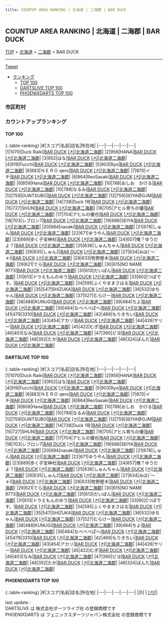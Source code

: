 ```yaml
---
title: COUNTUP AREA RANKING | 北海道 | 二海郡 | BAR DUCK
---
```

## COUNTUP AREA RANKING | 北海道 | 二海郡 | BAR DUCK

[TOP](/darts/rank/) > [北海道](/darts/rank/北海道/) > [二海郡](/darts/rank/北海道/二海郡/) > BAR DUCK

___

<a href="https://twitter.com/share?ref_src=twsrc%5Etfw" data-text="COUNTUP AREA RANKING | 北海道二海郡BAR DUCK" class="twitter-share-button" data-hashtags="DARTSLIVE,PHOENIXDARTS,darts,ダーツ" data-show-count="false">Tweet</a>

* [ランキング](#カウントアップランキング)
    * [TOP 100](#top-100)
    * [DARTSLIVE TOP 100](#dartslive-top-100)
    * [PHOENIXDARTS TOP 100](#phoenixdarts-top-100)

### 市区町村

<ul>

</ul>

### カウントアップランキング

#### TOP 100



{:.table-ranking}
|#|スコア|名前|店名|所在地|
|---|---|---|---|---|
|1|1070|<span class="rank-name-dl">Duck Raiki</span>|<a href="/darts/rank/shops/845c71f0d0b22f410d9b047a20a7ba1e.html">BAR DUCK</a> <a href="https://search.dartslive.com/jp/shop/845c71f0d0b22f410d9b047a20a7ba1e">[↗]</a>|<a href="/darts/rank/北海道/二海郡">北海道二海郡</a>|
|2|956|<span class="rank-name-dl">HANA</span>|<a href="/darts/rank/shops/845c71f0d0b22f410d9b047a20a7ba1e.html">BAR DUCK</a> <a href="https://search.dartslive.com/jp/shop/845c71f0d0b22f410d9b047a20a7ba1e">[↗]</a>|<a href="/darts/rank/北海道/二海郡">北海道二海郡</a>|
|3|952|<span class="rank-name-dl">はな</span>|<a href="/darts/rank/shops/845c71f0d0b22f410d9b047a20a7ba1e.html">BAR DUCK</a> <a href="https://search.dartslive.com/jp/shop/845c71f0d0b22f410d9b047a20a7ba1e">[↗]</a>|<a href="/darts/rank/北海道/二海郡">北海道二海郡</a>|
|4|919|<span class="rank-name-dl">Fucchi</span>|<a href="/darts/rank/shops/845c71f0d0b22f410d9b047a20a7ba1e.html">BAR DUCK</a> <a href="https://search.dartslive.com/jp/shop/845c71f0d0b22f410d9b047a20a7ba1e">[↗]</a>|<a href="/darts/rank/北海道/二海郡">北海道二海郡</a>|
|5|903|<span class="rank-name-dl">Ryo</span>|<a href="/darts/rank/shops/845c71f0d0b22f410d9b047a20a7ba1e.html">BAR DUCK</a> <a href="https://search.dartslive.com/jp/shop/845c71f0d0b22f410d9b047a20a7ba1e">[↗]</a>|<a href="/darts/rank/北海道/二海郡">北海道二海郡</a>|
|6|883|<span class="rank-name-dl">ＮＥＲＯ qero</span>|<a href="/darts/rank/shops/845c71f0d0b22f410d9b047a20a7ba1e.html">BAR DUCK</a> <a href="https://search.dartslive.com/jp/shop/845c71f0d0b22f410d9b047a20a7ba1e">[↗]</a>|<a href="/darts/rank/北海道/二海郡">北海道二海郡</a>|
|7|870|<span class="rank-name-dl">イチ</span>|<a href="/darts/rank/shops/845c71f0d0b22f410d9b047a20a7ba1e.html">BAR DUCK</a> <a href="https://search.dartslive.com/jp/shop/845c71f0d0b22f410d9b047a20a7ba1e">[↗]</a>|<a href="/darts/rank/北海道/二海郡">北海道二海郡</a>|
|8|864|<span class="rank-name-dl">ReoSasaki</span>|<a href="/darts/rank/shops/845c71f0d0b22f410d9b047a20a7ba1e.html">BAR DUCK</a> <a href="https://search.dartslive.com/jp/shop/845c71f0d0b22f410d9b047a20a7ba1e">[↗]</a>|<a href="/darts/rank/北海道/二海郡">北海道二海郡</a>|
|9|859|<span class="rank-name-dl">Hana</span>|<a href="/darts/rank/shops/845c71f0d0b22f410d9b047a20a7ba1e.html">BAR DUCK</a> <a href="https://search.dartslive.com/jp/shop/845c71f0d0b22f410d9b047a20a7ba1e">[↗]</a>|<a href="/darts/rank/北海道/二海郡">北海道二海郡</a>|
|10|788|<span class="rank-name-dl">おしお　かける</span>|<a href="/darts/rank/shops/845c71f0d0b22f410d9b047a20a7ba1e.html">BAR DUCK</a> <a href="https://search.dartslive.com/jp/shop/845c71f0d0b22f410d9b047a20a7ba1e">[↗]</a>|<a href="/darts/rank/北海道/二海郡">北海道二海郡</a>|
|10|788|<span class="rank-name-dl">なるみ</span>|<a href="/darts/rank/shops/845c71f0d0b22f410d9b047a20a7ba1e.html">BAR DUCK</a> <a href="https://search.dartslive.com/jp/shop/845c71f0d0b22f410d9b047a20a7ba1e">[↗]</a>|<a href="/darts/rank/北海道/二海郡">北海道二海郡</a>|
|12|759|<span class="rank-name-dl">GUNTSUBO</span>|<a href="/darts/rank/shops/845c71f0d0b22f410d9b047a20a7ba1e.html">BAR DUCK</a> <a href="https://search.dartslive.com/jp/shop/845c71f0d0b22f410d9b047a20a7ba1e">[↗]</a>|<a href="/darts/rank/北海道/二海郡">北海道二海郡</a>|
|12|759|<span class="rank-name-dl">SEIYA@GJM</span>|<a href="/darts/rank/shops/845c71f0d0b22f410d9b047a20a7ba1e.html">BAR DUCK</a> <a href="https://search.dartslive.com/jp/shop/845c71f0d0b22f410d9b047a20a7ba1e">[↗]</a>|<a href="/darts/rank/北海道/二海郡">北海道二海郡</a>|
|14|738|<span class="rank-name-dl">Duck 1号</span>|<a href="/darts/rank/shops/845c71f0d0b22f410d9b047a20a7ba1e.html">BAR DUCK</a> <a href="https://search.dartslive.com/jp/shop/845c71f0d0b22f410d9b047a20a7ba1e">[↗]</a>|<a href="/darts/rank/北海道/二海郡">北海道二海郡</a>|
|15|727|<span class="rank-name-dl">SHUN</span>|<a href="/darts/rank/shops/845c71f0d0b22f410d9b047a20a7ba1e.html">BAR DUCK</a> <a href="https://search.dartslive.com/jp/shop/845c71f0d0b22f410d9b047a20a7ba1e">[↗]</a>|<a href="/darts/rank/北海道/二海郡">北海道二海郡</a>|
|16|705|<span class="rank-name-dl">アヒル育ちの優</span>|<a href="/darts/rank/shops/845c71f0d0b22f410d9b047a20a7ba1e.html">BAR DUCK</a> <a href="https://search.dartslive.com/jp/shop/845c71f0d0b22f410d9b047a20a7ba1e">[↗]</a>|<a href="/darts/rank/北海道/二海郡">北海道二海郡</a>|
|17|704|<span class="rank-name-dl">アヒルの優也</span>|<a href="/darts/rank/shops/845c71f0d0b22f410d9b047a20a7ba1e.html">BAR DUCK</a> <a href="https://search.dartslive.com/jp/shop/845c71f0d0b22f410d9b047a20a7ba1e">[↗]</a>|<a href="/darts/rank/北海道/二海郡">北海道二海郡</a>|
|18|703|<span class="rank-name-dl">レブロン7</span>|<a href="/darts/rank/shops/845c71f0d0b22f410d9b047a20a7ba1e.html">BAR DUCK</a> <a href="https://search.dartslive.com/jp/shop/845c71f0d0b22f410d9b047a20a7ba1e">[↗]</a>|<a href="/darts/rank/北海道/二海郡">北海道二海郡</a>|
|19|686|<span class="rank-name-dl">SEIYA</span>|<a href="/darts/rank/shops/845c71f0d0b22f410d9b047a20a7ba1e.html">BAR DUCK</a> <a href="https://search.dartslive.com/jp/shop/845c71f0d0b22f410d9b047a20a7ba1e">[↗]</a>|<a href="/darts/rank/北海道/二海郡">北海道二海郡</a>|
|20|684|<span class="rank-name-dl">naoaki</span>|<a href="/darts/rank/shops/845c71f0d0b22f410d9b047a20a7ba1e.html">BAR DUCK</a> <a href="https://search.dartslive.com/jp/shop/845c71f0d0b22f410d9b047a20a7ba1e">[↗]</a>|<a href="/darts/rank/北海道/二海郡">北海道二海郡</a>|
|21|678|<span class="rank-name-dl">しゅん</span>|<a href="/darts/rank/shops/845c71f0d0b22f410d9b047a20a7ba1e.html">BAR DUCK</a> <a href="https://search.dartslive.com/jp/shop/845c71f0d0b22f410d9b047a20a7ba1e">[↗]</a>|<a href="/darts/rank/北海道/二海郡">北海道二海郡</a>|
|22|671|<span class="rank-name-dl">ゆうやん</span>|<a href="/darts/rank/shops/845c71f0d0b22f410d9b047a20a7ba1e.html">BAR DUCK</a> <a href="https://search.dartslive.com/jp/shop/845c71f0d0b22f410d9b047a20a7ba1e">[↗]</a>|<a href="/darts/rank/北海道/二海郡">北海道二海郡</a>|
|23|669|<span class="rank-name-dl">歩く子宝神社</span>|<a href="/darts/rank/shops/845c71f0d0b22f410d9b047a20a7ba1e.html">BAR DUCK</a> <a href="https://search.dartslive.com/jp/shop/845c71f0d0b22f410d9b047a20a7ba1e">[↗]</a>|<a href="/darts/rank/北海道/二海郡">北海道二海郡</a>|
|24|657|<span class="rank-name-dl">俺？ゆうだよ？</span>|<a href="/darts/rank/shops/845c71f0d0b22f410d9b047a20a7ba1e.html">BAR DUCK</a> <a href="https://search.dartslive.com/jp/shop/845c71f0d0b22f410d9b047a20a7ba1e">[↗]</a>|<a href="/darts/rank/北海道/二海郡">北海道二海郡</a>|
|25|636|<span class="rank-name-dl">しゅんちゃん</span>|<a href="/darts/rank/shops/845c71f0d0b22f410d9b047a20a7ba1e.html">BAR DUCK</a> <a href="https://search.dartslive.com/jp/shop/845c71f0d0b22f410d9b047a20a7ba1e">[↗]</a>|<a href="/darts/rank/北海道/二海郡">北海道二海郡</a>|
|26|635|<span class="rank-name-dl">しゅん2</span>|<a href="/darts/rank/shops/845c71f0d0b22f410d9b047a20a7ba1e.html">BAR DUCK</a> <a href="https://search.dartslive.com/jp/shop/845c71f0d0b22f410d9b047a20a7ba1e">[↗]</a>|<a href="/darts/rank/北海道/二海郡">北海道二海郡</a>|
|27|634|<span class="rank-name-dl">みほ(´〜｀＊)</span>|<a href="/darts/rank/shops/845c71f0d0b22f410d9b047a20a7ba1e.html">BAR DUCK</a> <a href="https://search.dartslive.com/jp/shop/845c71f0d0b22f410d9b047a20a7ba1e">[↗]</a>|<a href="/darts/rank/北海道/二海郡">北海道二海郡</a>|
|28|633|<span class="rank-name-dl">牧野歴木</span>|<a href="/darts/rank/shops/845c71f0d0b22f410d9b047a20a7ba1e.html">BAR DUCK</a> <a href="https://search.dartslive.com/jp/shop/845c71f0d0b22f410d9b047a20a7ba1e">[↗]</a>|<a href="/darts/rank/北海道/二海郡">北海道二海郡</a>|
|29|621|<span class="rank-name-dl">てら</span>|<a href="/darts/rank/shops/845c71f0d0b22f410d9b047a20a7ba1e.html">BAR DUCK</a> <a href="https://search.dartslive.com/jp/shop/845c71f0d0b22f410d9b047a20a7ba1e">[↗]</a>|<a href="/darts/rank/北海道/二海郡">北海道二海郡</a>|
|30|615|<span class="rank-name-dl">NO NAME 9773</span>|<a href="/darts/rank/shops/845c71f0d0b22f410d9b047a20a7ba1e.html">BAR DUCK</a> <a href="https://search.dartslive.com/jp/shop/845c71f0d0b22f410d9b047a20a7ba1e">[↗]</a>|<a href="/darts/rank/北海道/二海郡">北海道二海郡</a>|
|31|613|<span class="rank-name-dl">だいぽん</span>|<a href="/darts/rank/shops/845c71f0d0b22f410d9b047a20a7ba1e.html">BAR DUCK</a> <a href="https://search.dartslive.com/jp/shop/845c71f0d0b22f410d9b047a20a7ba1e">[↗]</a>|<a href="/darts/rank/北海道/二海郡">北海道二海郡</a>|
|31|613|<span class="rank-name-dl">ドラえもんのゆう</span>|<a href="/darts/rank/shops/845c71f0d0b22f410d9b047a20a7ba1e.html">BAR DUCK</a> <a href="https://search.dartslive.com/jp/shop/845c71f0d0b22f410d9b047a20a7ba1e">[↗]</a>|<a href="/darts/rank/北海道/二海郡">北海道二海郡</a>|
|33|602|<span class="rank-name-dl">つぼです。</span>|<a href="/darts/rank/shops/845c71f0d0b22f410d9b047a20a7ba1e.html">BAR DUCK</a> <a href="https://search.dartslive.com/jp/shop/845c71f0d0b22f410d9b047a20a7ba1e">[↗]</a>|<a href="/darts/rank/北海道/二海郡">北海道二海郡</a>|
|34|595|<span class="rank-name-dl">ふくやままさはる</span>|<a href="/darts/rank/shops/845c71f0d0b22f410d9b047a20a7ba1e.html">BAR DUCK</a> <a href="https://search.dartslive.com/jp/shop/845c71f0d0b22f410d9b047a20a7ba1e">[↗]</a>|<a href="/darts/rank/北海道/二海郡">北海道二海郡</a>|
|35|547|<span class="rank-name-dl">SHIZUKA</span>|<a href="/darts/rank/shops/845c71f0d0b22f410d9b047a20a7ba1e.html">BAR DUCK</a> <a href="https://search.dartslive.com/jp/shop/845c71f0d0b22f410d9b047a20a7ba1e">[↗]</a>|<a href="/darts/rank/北海道/二海郡">北海道二海郡</a>|
|36|532|<span class="rank-name-dl">ゆちゃん</span>|<a href="/darts/rank/shops/845c71f0d0b22f410d9b047a20a7ba1e.html">BAR DUCK</a> <a href="https://search.dartslive.com/jp/shop/845c71f0d0b22f410d9b047a20a7ba1e">[↗]</a>|<a href="/darts/rank/北海道/二海郡">北海道二海郡</a>|
|37|527|<span class="rank-name-dl">むらけー</span>|<a href="/darts/rank/shops/845c71f0d0b22f410d9b047a20a7ba1e.html">BAR DUCK</a> <a href="https://search.dartslive.com/jp/shop/845c71f0d0b22f410d9b047a20a7ba1e">[↗]</a>|<a href="/darts/rank/北海道/二海郡">北海道二海郡</a>|
|38|488|<span class="rank-name-dl">KUNUGI</span>|<a href="/darts/rank/shops/845c71f0d0b22f410d9b047a20a7ba1e.html">BAR DUCK</a> <a href="https://search.dartslive.com/jp/shop/845c71f0d0b22f410d9b047a20a7ba1e">[↗]</a>|<a href="/darts/rank/北海道/二海郡">北海道二海郡</a>|
|39|484|<span class="rank-name-dl">ちよ</span>|<a href="/darts/rank/shops/845c71f0d0b22f410d9b047a20a7ba1e.html">BAR DUCK</a> <a href="https://search.dartslive.com/jp/shop/845c71f0d0b22f410d9b047a20a7ba1e">[↗]</a>|<a href="/darts/rank/北海道/二海郡">北海道二海郡</a>|
|39|484|<span class="rank-name-dl">なべべべぱへ</span>|<a href="/darts/rank/shops/845c71f0d0b22f410d9b047a20a7ba1e.html">BAR DUCK</a> <a href="https://search.dartslive.com/jp/shop/845c71f0d0b22f410d9b047a20a7ba1e">[↗]</a>|<a href="/darts/rank/北海道/二海郡">北海道二海郡</a>|
|41|479|<span class="rank-name-dl">3310</span>|<a href="/darts/rank/shops/845c71f0d0b22f410d9b047a20a7ba1e.html">BAR DUCK</a> <a href="https://search.dartslive.com/jp/shop/845c71f0d0b22f410d9b047a20a7ba1e">[↗]</a>|<a href="/darts/rank/北海道/二海郡">北海道二海郡</a>|
|42|469|<span class="rank-name-dl">もりきちい</span>|<a href="/darts/rank/shops/845c71f0d0b22f410d9b047a20a7ba1e.html">BAR DUCK</a> <a href="https://search.dartslive.com/jp/shop/845c71f0d0b22f410d9b047a20a7ba1e">[↗]</a>|<a href="/darts/rank/北海道/二海郡">北海道二海郡</a>|
|43|454|<span class="rank-name-dl">アカリ</span>|<a href="/darts/rank/shops/845c71f0d0b22f410d9b047a20a7ba1e.html">BAR DUCK</a> <a href="https://search.dartslive.com/jp/shop/845c71f0d0b22f410d9b047a20a7ba1e">[↗]</a>|<a href="/darts/rank/北海道/二海郡">北海道二海郡</a>|
|44|426|<span class="rank-name-dl">サリー</span>|<a href="/darts/rank/shops/845c71f0d0b22f410d9b047a20a7ba1e.html">BAR DUCK</a> <a href="https://search.dartslive.com/jp/shop/845c71f0d0b22f410d9b047a20a7ba1e">[↗]</a>|<a href="/darts/rank/北海道/二海郡">北海道二海郡</a>|
|45|422|<span class="rank-name-dl">むぎ</span>|<a href="/darts/rank/shops/845c71f0d0b22f410d9b047a20a7ba1e.html">BAR DUCK</a> <a href="https://search.dartslive.com/jp/shop/845c71f0d0b22f410d9b047a20a7ba1e">[↗]</a>|<a href="/darts/rank/北海道/二海郡">北海道二海郡</a>|
|46|403|<span class="rank-name-dl">なみ</span>|<a href="/darts/rank/shops/845c71f0d0b22f410d9b047a20a7ba1e.html">BAR DUCK</a> <a href="https://search.dartslive.com/jp/shop/845c71f0d0b22f410d9b047a20a7ba1e">[↗]</a>|<a href="/darts/rank/北海道/二海郡">北海道二海郡</a>|
|47|390|<span class="rank-name-dl">ピヨ</span>|<a href="/darts/rank/shops/845c71f0d0b22f410d9b047a20a7ba1e.html">BAR DUCK</a> <a href="https://search.dartslive.com/jp/shop/845c71f0d0b22f410d9b047a20a7ba1e">[↗]</a>|<a href="/darts/rank/北海道/二海郡">北海道二海郡</a>|
|48|352|<span class="rank-name-dl">たか</span>|<a href="/darts/rank/shops/845c71f0d0b22f410d9b047a20a7ba1e.html">BAR DUCK</a> <a href="https://search.dartslive.com/jp/shop/845c71f0d0b22f410d9b047a20a7ba1e">[↗]</a>|<a href="/darts/rank/北海道/二海郡">北海道二海郡</a>|
|49|324|<span class="rank-name-dl">ぽんた</span>|<a href="/darts/rank/shops/845c71f0d0b22f410d9b047a20a7ba1e.html">BAR DUCK</a> <a href="https://search.dartslive.com/jp/shop/845c71f0d0b22f410d9b047a20a7ba1e">[↗]</a>|<a href="/darts/rank/北海道/二海郡">北海道二海郡</a>|


#### DARTSLIVE TOP 100



{:.table-ranking}
|#|スコア|名前|店名|所在地|
|---|---|---|---|---|
|1|1070|<span class="rank-name-dl">Duck Raiki</span>|<a href="/darts/rank/shops/845c71f0d0b22f410d9b047a20a7ba1e.html">BAR DUCK</a> <a href="https://search.dartslive.com/jp/shop/845c71f0d0b22f410d9b047a20a7ba1e">[↗]</a>|<a href="/darts/rank/北海道/二海郡">北海道二海郡</a>|
|2|956|<span class="rank-name-dl">HANA</span>|<a href="/darts/rank/shops/845c71f0d0b22f410d9b047a20a7ba1e.html">BAR DUCK</a> <a href="https://search.dartslive.com/jp/shop/845c71f0d0b22f410d9b047a20a7ba1e">[↗]</a>|<a href="/darts/rank/北海道/二海郡">北海道二海郡</a>|
|3|952|<span class="rank-name-dl">はな</span>|<a href="/darts/rank/shops/845c71f0d0b22f410d9b047a20a7ba1e.html">BAR DUCK</a> <a href="https://search.dartslive.com/jp/shop/845c71f0d0b22f410d9b047a20a7ba1e">[↗]</a>|<a href="/darts/rank/北海道/二海郡">北海道二海郡</a>|
|4|919|<span class="rank-name-dl">Fucchi</span>|<a href="/darts/rank/shops/845c71f0d0b22f410d9b047a20a7ba1e.html">BAR DUCK</a> <a href="https://search.dartslive.com/jp/shop/845c71f0d0b22f410d9b047a20a7ba1e">[↗]</a>|<a href="/darts/rank/北海道/二海郡">北海道二海郡</a>|
|5|903|<span class="rank-name-dl">Ryo</span>|<a href="/darts/rank/shops/845c71f0d0b22f410d9b047a20a7ba1e.html">BAR DUCK</a> <a href="https://search.dartslive.com/jp/shop/845c71f0d0b22f410d9b047a20a7ba1e">[↗]</a>|<a href="/darts/rank/北海道/二海郡">北海道二海郡</a>|
|6|883|<span class="rank-name-dl">ＮＥＲＯ qero</span>|<a href="/darts/rank/shops/845c71f0d0b22f410d9b047a20a7ba1e.html">BAR DUCK</a> <a href="https://search.dartslive.com/jp/shop/845c71f0d0b22f410d9b047a20a7ba1e">[↗]</a>|<a href="/darts/rank/北海道/二海郡">北海道二海郡</a>|
|7|870|<span class="rank-name-dl">イチ</span>|<a href="/darts/rank/shops/845c71f0d0b22f410d9b047a20a7ba1e.html">BAR DUCK</a> <a href="https://search.dartslive.com/jp/shop/845c71f0d0b22f410d9b047a20a7ba1e">[↗]</a>|<a href="/darts/rank/北海道/二海郡">北海道二海郡</a>|
|8|864|<span class="rank-name-dl">ReoSasaki</span>|<a href="/darts/rank/shops/845c71f0d0b22f410d9b047a20a7ba1e.html">BAR DUCK</a> <a href="https://search.dartslive.com/jp/shop/845c71f0d0b22f410d9b047a20a7ba1e">[↗]</a>|<a href="/darts/rank/北海道/二海郡">北海道二海郡</a>|
|9|859|<span class="rank-name-dl">Hana</span>|<a href="/darts/rank/shops/845c71f0d0b22f410d9b047a20a7ba1e.html">BAR DUCK</a> <a href="https://search.dartslive.com/jp/shop/845c71f0d0b22f410d9b047a20a7ba1e">[↗]</a>|<a href="/darts/rank/北海道/二海郡">北海道二海郡</a>|
|10|788|<span class="rank-name-dl">おしお　かける</span>|<a href="/darts/rank/shops/845c71f0d0b22f410d9b047a20a7ba1e.html">BAR DUCK</a> <a href="https://search.dartslive.com/jp/shop/845c71f0d0b22f410d9b047a20a7ba1e">[↗]</a>|<a href="/darts/rank/北海道/二海郡">北海道二海郡</a>|
|10|788|<span class="rank-name-dl">なるみ</span>|<a href="/darts/rank/shops/845c71f0d0b22f410d9b047a20a7ba1e.html">BAR DUCK</a> <a href="https://search.dartslive.com/jp/shop/845c71f0d0b22f410d9b047a20a7ba1e">[↗]</a>|<a href="/darts/rank/北海道/二海郡">北海道二海郡</a>|
|12|759|<span class="rank-name-dl">GUNTSUBO</span>|<a href="/darts/rank/shops/845c71f0d0b22f410d9b047a20a7ba1e.html">BAR DUCK</a> <a href="https://search.dartslive.com/jp/shop/845c71f0d0b22f410d9b047a20a7ba1e">[↗]</a>|<a href="/darts/rank/北海道/二海郡">北海道二海郡</a>|
|12|759|<span class="rank-name-dl">SEIYA@GJM</span>|<a href="/darts/rank/shops/845c71f0d0b22f410d9b047a20a7ba1e.html">BAR DUCK</a> <a href="https://search.dartslive.com/jp/shop/845c71f0d0b22f410d9b047a20a7ba1e">[↗]</a>|<a href="/darts/rank/北海道/二海郡">北海道二海郡</a>|
|14|738|<span class="rank-name-dl">Duck 1号</span>|<a href="/darts/rank/shops/845c71f0d0b22f410d9b047a20a7ba1e.html">BAR DUCK</a> <a href="https://search.dartslive.com/jp/shop/845c71f0d0b22f410d9b047a20a7ba1e">[↗]</a>|<a href="/darts/rank/北海道/二海郡">北海道二海郡</a>|
|15|727|<span class="rank-name-dl">SHUN</span>|<a href="/darts/rank/shops/845c71f0d0b22f410d9b047a20a7ba1e.html">BAR DUCK</a> <a href="https://search.dartslive.com/jp/shop/845c71f0d0b22f410d9b047a20a7ba1e">[↗]</a>|<a href="/darts/rank/北海道/二海郡">北海道二海郡</a>|
|16|705|<span class="rank-name-dl">アヒル育ちの優</span>|<a href="/darts/rank/shops/845c71f0d0b22f410d9b047a20a7ba1e.html">BAR DUCK</a> <a href="https://search.dartslive.com/jp/shop/845c71f0d0b22f410d9b047a20a7ba1e">[↗]</a>|<a href="/darts/rank/北海道/二海郡">北海道二海郡</a>|
|17|704|<span class="rank-name-dl">アヒルの優也</span>|<a href="/darts/rank/shops/845c71f0d0b22f410d9b047a20a7ba1e.html">BAR DUCK</a> <a href="https://search.dartslive.com/jp/shop/845c71f0d0b22f410d9b047a20a7ba1e">[↗]</a>|<a href="/darts/rank/北海道/二海郡">北海道二海郡</a>|
|18|703|<span class="rank-name-dl">レブロン7</span>|<a href="/darts/rank/shops/845c71f0d0b22f410d9b047a20a7ba1e.html">BAR DUCK</a> <a href="https://search.dartslive.com/jp/shop/845c71f0d0b22f410d9b047a20a7ba1e">[↗]</a>|<a href="/darts/rank/北海道/二海郡">北海道二海郡</a>|
|19|686|<span class="rank-name-dl">SEIYA</span>|<a href="/darts/rank/shops/845c71f0d0b22f410d9b047a20a7ba1e.html">BAR DUCK</a> <a href="https://search.dartslive.com/jp/shop/845c71f0d0b22f410d9b047a20a7ba1e">[↗]</a>|<a href="/darts/rank/北海道/二海郡">北海道二海郡</a>|
|20|684|<span class="rank-name-dl">naoaki</span>|<a href="/darts/rank/shops/845c71f0d0b22f410d9b047a20a7ba1e.html">BAR DUCK</a> <a href="https://search.dartslive.com/jp/shop/845c71f0d0b22f410d9b047a20a7ba1e">[↗]</a>|<a href="/darts/rank/北海道/二海郡">北海道二海郡</a>|
|21|678|<span class="rank-name-dl">しゅん</span>|<a href="/darts/rank/shops/845c71f0d0b22f410d9b047a20a7ba1e.html">BAR DUCK</a> <a href="https://search.dartslive.com/jp/shop/845c71f0d0b22f410d9b047a20a7ba1e">[↗]</a>|<a href="/darts/rank/北海道/二海郡">北海道二海郡</a>|
|22|671|<span class="rank-name-dl">ゆうやん</span>|<a href="/darts/rank/shops/845c71f0d0b22f410d9b047a20a7ba1e.html">BAR DUCK</a> <a href="https://search.dartslive.com/jp/shop/845c71f0d0b22f410d9b047a20a7ba1e">[↗]</a>|<a href="/darts/rank/北海道/二海郡">北海道二海郡</a>|
|23|669|<span class="rank-name-dl">歩く子宝神社</span>|<a href="/darts/rank/shops/845c71f0d0b22f410d9b047a20a7ba1e.html">BAR DUCK</a> <a href="https://search.dartslive.com/jp/shop/845c71f0d0b22f410d9b047a20a7ba1e">[↗]</a>|<a href="/darts/rank/北海道/二海郡">北海道二海郡</a>|
|24|657|<span class="rank-name-dl">俺？ゆうだよ？</span>|<a href="/darts/rank/shops/845c71f0d0b22f410d9b047a20a7ba1e.html">BAR DUCK</a> <a href="https://search.dartslive.com/jp/shop/845c71f0d0b22f410d9b047a20a7ba1e">[↗]</a>|<a href="/darts/rank/北海道/二海郡">北海道二海郡</a>|
|25|636|<span class="rank-name-dl">しゅんちゃん</span>|<a href="/darts/rank/shops/845c71f0d0b22f410d9b047a20a7ba1e.html">BAR DUCK</a> <a href="https://search.dartslive.com/jp/shop/845c71f0d0b22f410d9b047a20a7ba1e">[↗]</a>|<a href="/darts/rank/北海道/二海郡">北海道二海郡</a>|
|26|635|<span class="rank-name-dl">しゅん2</span>|<a href="/darts/rank/shops/845c71f0d0b22f410d9b047a20a7ba1e.html">BAR DUCK</a> <a href="https://search.dartslive.com/jp/shop/845c71f0d0b22f410d9b047a20a7ba1e">[↗]</a>|<a href="/darts/rank/北海道/二海郡">北海道二海郡</a>|
|27|634|<span class="rank-name-dl">みほ(´〜｀＊)</span>|<a href="/darts/rank/shops/845c71f0d0b22f410d9b047a20a7ba1e.html">BAR DUCK</a> <a href="https://search.dartslive.com/jp/shop/845c71f0d0b22f410d9b047a20a7ba1e">[↗]</a>|<a href="/darts/rank/北海道/二海郡">北海道二海郡</a>|
|28|633|<span class="rank-name-dl">牧野歴木</span>|<a href="/darts/rank/shops/845c71f0d0b22f410d9b047a20a7ba1e.html">BAR DUCK</a> <a href="https://search.dartslive.com/jp/shop/845c71f0d0b22f410d9b047a20a7ba1e">[↗]</a>|<a href="/darts/rank/北海道/二海郡">北海道二海郡</a>|
|29|621|<span class="rank-name-dl">てら</span>|<a href="/darts/rank/shops/845c71f0d0b22f410d9b047a20a7ba1e.html">BAR DUCK</a> <a href="https://search.dartslive.com/jp/shop/845c71f0d0b22f410d9b047a20a7ba1e">[↗]</a>|<a href="/darts/rank/北海道/二海郡">北海道二海郡</a>|
|30|615|<span class="rank-name-dl">NO NAME 9773</span>|<a href="/darts/rank/shops/845c71f0d0b22f410d9b047a20a7ba1e.html">BAR DUCK</a> <a href="https://search.dartslive.com/jp/shop/845c71f0d0b22f410d9b047a20a7ba1e">[↗]</a>|<a href="/darts/rank/北海道/二海郡">北海道二海郡</a>|
|31|613|<span class="rank-name-dl">だいぽん</span>|<a href="/darts/rank/shops/845c71f0d0b22f410d9b047a20a7ba1e.html">BAR DUCK</a> <a href="https://search.dartslive.com/jp/shop/845c71f0d0b22f410d9b047a20a7ba1e">[↗]</a>|<a href="/darts/rank/北海道/二海郡">北海道二海郡</a>|
|31|613|<span class="rank-name-dl">ドラえもんのゆう</span>|<a href="/darts/rank/shops/845c71f0d0b22f410d9b047a20a7ba1e.html">BAR DUCK</a> <a href="https://search.dartslive.com/jp/shop/845c71f0d0b22f410d9b047a20a7ba1e">[↗]</a>|<a href="/darts/rank/北海道/二海郡">北海道二海郡</a>|
|33|602|<span class="rank-name-dl">つぼです。</span>|<a href="/darts/rank/shops/845c71f0d0b22f410d9b047a20a7ba1e.html">BAR DUCK</a> <a href="https://search.dartslive.com/jp/shop/845c71f0d0b22f410d9b047a20a7ba1e">[↗]</a>|<a href="/darts/rank/北海道/二海郡">北海道二海郡</a>|
|34|595|<span class="rank-name-dl">ふくやままさはる</span>|<a href="/darts/rank/shops/845c71f0d0b22f410d9b047a20a7ba1e.html">BAR DUCK</a> <a href="https://search.dartslive.com/jp/shop/845c71f0d0b22f410d9b047a20a7ba1e">[↗]</a>|<a href="/darts/rank/北海道/二海郡">北海道二海郡</a>|
|35|547|<span class="rank-name-dl">SHIZUKA</span>|<a href="/darts/rank/shops/845c71f0d0b22f410d9b047a20a7ba1e.html">BAR DUCK</a> <a href="https://search.dartslive.com/jp/shop/845c71f0d0b22f410d9b047a20a7ba1e">[↗]</a>|<a href="/darts/rank/北海道/二海郡">北海道二海郡</a>|
|36|532|<span class="rank-name-dl">ゆちゃん</span>|<a href="/darts/rank/shops/845c71f0d0b22f410d9b047a20a7ba1e.html">BAR DUCK</a> <a href="https://search.dartslive.com/jp/shop/845c71f0d0b22f410d9b047a20a7ba1e">[↗]</a>|<a href="/darts/rank/北海道/二海郡">北海道二海郡</a>|
|37|527|<span class="rank-name-dl">むらけー</span>|<a href="/darts/rank/shops/845c71f0d0b22f410d9b047a20a7ba1e.html">BAR DUCK</a> <a href="https://search.dartslive.com/jp/shop/845c71f0d0b22f410d9b047a20a7ba1e">[↗]</a>|<a href="/darts/rank/北海道/二海郡">北海道二海郡</a>|
|38|488|<span class="rank-name-dl">KUNUGI</span>|<a href="/darts/rank/shops/845c71f0d0b22f410d9b047a20a7ba1e.html">BAR DUCK</a> <a href="https://search.dartslive.com/jp/shop/845c71f0d0b22f410d9b047a20a7ba1e">[↗]</a>|<a href="/darts/rank/北海道/二海郡">北海道二海郡</a>|
|39|484|<span class="rank-name-dl">ちよ</span>|<a href="/darts/rank/shops/845c71f0d0b22f410d9b047a20a7ba1e.html">BAR DUCK</a> <a href="https://search.dartslive.com/jp/shop/845c71f0d0b22f410d9b047a20a7ba1e">[↗]</a>|<a href="/darts/rank/北海道/二海郡">北海道二海郡</a>|
|39|484|<span class="rank-name-dl">なべべべぱへ</span>|<a href="/darts/rank/shops/845c71f0d0b22f410d9b047a20a7ba1e.html">BAR DUCK</a> <a href="https://search.dartslive.com/jp/shop/845c71f0d0b22f410d9b047a20a7ba1e">[↗]</a>|<a href="/darts/rank/北海道/二海郡">北海道二海郡</a>|
|41|479|<span class="rank-name-dl">3310</span>|<a href="/darts/rank/shops/845c71f0d0b22f410d9b047a20a7ba1e.html">BAR DUCK</a> <a href="https://search.dartslive.com/jp/shop/845c71f0d0b22f410d9b047a20a7ba1e">[↗]</a>|<a href="/darts/rank/北海道/二海郡">北海道二海郡</a>|
|42|469|<span class="rank-name-dl">もりきちい</span>|<a href="/darts/rank/shops/845c71f0d0b22f410d9b047a20a7ba1e.html">BAR DUCK</a> <a href="https://search.dartslive.com/jp/shop/845c71f0d0b22f410d9b047a20a7ba1e">[↗]</a>|<a href="/darts/rank/北海道/二海郡">北海道二海郡</a>|
|43|454|<span class="rank-name-dl">アカリ</span>|<a href="/darts/rank/shops/845c71f0d0b22f410d9b047a20a7ba1e.html">BAR DUCK</a> <a href="https://search.dartslive.com/jp/shop/845c71f0d0b22f410d9b047a20a7ba1e">[↗]</a>|<a href="/darts/rank/北海道/二海郡">北海道二海郡</a>|
|44|426|<span class="rank-name-dl">サリー</span>|<a href="/darts/rank/shops/845c71f0d0b22f410d9b047a20a7ba1e.html">BAR DUCK</a> <a href="https://search.dartslive.com/jp/shop/845c71f0d0b22f410d9b047a20a7ba1e">[↗]</a>|<a href="/darts/rank/北海道/二海郡">北海道二海郡</a>|
|45|422|<span class="rank-name-dl">むぎ</span>|<a href="/darts/rank/shops/845c71f0d0b22f410d9b047a20a7ba1e.html">BAR DUCK</a> <a href="https://search.dartslive.com/jp/shop/845c71f0d0b22f410d9b047a20a7ba1e">[↗]</a>|<a href="/darts/rank/北海道/二海郡">北海道二海郡</a>|
|46|403|<span class="rank-name-dl">なみ</span>|<a href="/darts/rank/shops/845c71f0d0b22f410d9b047a20a7ba1e.html">BAR DUCK</a> <a href="https://search.dartslive.com/jp/shop/845c71f0d0b22f410d9b047a20a7ba1e">[↗]</a>|<a href="/darts/rank/北海道/二海郡">北海道二海郡</a>|
|47|390|<span class="rank-name-dl">ピヨ</span>|<a href="/darts/rank/shops/845c71f0d0b22f410d9b047a20a7ba1e.html">BAR DUCK</a> <a href="https://search.dartslive.com/jp/shop/845c71f0d0b22f410d9b047a20a7ba1e">[↗]</a>|<a href="/darts/rank/北海道/二海郡">北海道二海郡</a>|
|48|352|<span class="rank-name-dl">たか</span>|<a href="/darts/rank/shops/845c71f0d0b22f410d9b047a20a7ba1e.html">BAR DUCK</a> <a href="https://search.dartslive.com/jp/shop/845c71f0d0b22f410d9b047a20a7ba1e">[↗]</a>|<a href="/darts/rank/北海道/二海郡">北海道二海郡</a>|
|49|324|<span class="rank-name-dl">ぽんた</span>|<a href="/darts/rank/shops/845c71f0d0b22f410d9b047a20a7ba1e.html">BAR DUCK</a> <a href="https://search.dartslive.com/jp/shop/845c71f0d0b22f410d9b047a20a7ba1e">[↗]</a>|<a href="/darts/rank/北海道/二海郡">北海道二海郡</a>|


#### PHOENIXDARTS TOP 100



{:.table-ranking}
|#|スコア|名前|店名|所在地|
|---|---|---|---|---|
||0|<span class="rank-name-dl"> </span>|<a href="/darts/rank/shops/.html"></a> <a href="">[↗]</a>|<a href="/darts/rank//"></a>|


<div class="footer border-top border-gray-light mt-5 pt-3 text-right text-gray">
    last update : <span style="font-weight: italic" id="foot_last_modified"></span><br />
    DARTSLIVE は 株式会社ダーツライブ社 の登録商標です<br />
    PHOENIXDARTS は フェニックスダーツジャパン株式会社 の登録商標です<br />
</div>

<script src="https://cdnjs.cloudflare.com/ajax/libs/jquery.tablesorter/2.31.3/js/jquery.tablesorter.min.js" integrity="sha512-qzgd5cYSZcosqpzpn7zF2ZId8f/8CHmFKZ8j7mU4OUXTNRd5g+ZHBPsgKEwoqxCtdQvExE5LprwwPAgoicguNg==" crossorigin="anonymous" referrerpolicy="no-referrer"></script>
<link rel="stylesheet" href="https://cdnjs.cloudflare.com/ajax/libs/jquery.tablesorter/2.31.3/css/theme.default.min.css" integrity="sha512-wghhOJkjQX0Lh3NSWvNKeZ0ZpNn+SPVXX1Qyc9OCaogADktxrBiBdKGDoqVUOyhStvMBmJQ8ZdMHiR3wuEq8+w==" crossorigin="anonymous" referrerpolicy="no-referrer" />
<script>
$(function() {
    $(".table-ranking").tablesorter({sortList:[[0, 0]]});
    $("#foot_last_modified").text(formatDate(new Date(document.lastModified), 'yyyy-MM-dd HH:mm:ss'));
});
</script>

<script async src="https://platform.twitter.com/widgets.js" charset="utf-8"></script>